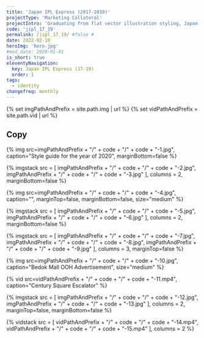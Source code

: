 ```yaml
---
title: 'Japan IPL Express (2017-2019)'
projectType: 'Marketing Collateral'
projectIntro: 'Graduating from flat vector illustration styling, Japan IPL’s 2017-2019 art direction includes the use of secondary colours and patterns to echo energy, vibrancy and fun.<br><br>The design elements I chose for the transition wraps the quirk and humour of the brand’s mascot, <i>Harry</i>, who is always in a less than ideal situation, as he himself is hairy but represents a brand that strives to give customers smooth skin.'
code: 'jipl_17_19'
permalink: /jipl_17_19/ #false #
date: 2022-02-10
heroImg: 'hero.jpg'
#mod_date: 2020-01-01
is_short: true
eleventyNavigation:
  key: Japan IPL Express (17-19)
  order: 1
tags: 
  - identity
changefreq: monthly
---
```

{% set imgPathAndPrefix = site.path.img | url %}
{% set vidPathAndPrefix = site.path.vid | url %}

## Copy

{% img src=imgPathAndPrefix + "/" + code + "/" + code + "-1.jpg", caption="Style guide for the year of 2020", marginBottom=false %}

{% imgstack src = [
    imgPathAndPrefix + "/" + code + "/" + code + "-2.jpg",
    imgPathAndPrefix + "/" + code + "/" + code + "-3.jpg"
    ],
    columns = 2,
    marginBottom=false
    %}

{% img src=imgPathAndPrefix + "/" + code + "/" + code + "-4.jpg", caption="", marginTop=false, marginBottom=false, size="medium" %}

{% imgstack src = [
    imgPathAndPrefix + "/" + code + "/" + code + "-5.jpg",
    imgPathAndPrefix + "/" + code + "/" + code + "-6.jpg"
    ],
    columns = 2,
    marginBottom=false
    %}

{% imgstack src = [
    imgPathAndPrefix + "/" + code + "/" + code + "-7.jpg",
    imgPathAndPrefix + "/" + code + "/" + code + "-8.jpg",
    imgPathAndPrefix + "/" + code + "/" + code + "-9.jpg"
    ],
    columns = 3,
    marginTop=false
    %}

{% img src=imgPathAndPrefix + "/" + code + "/" + code + "-10.jpg", caption="Bedok Mall OOH Advertisement", size="medium" %}
    
{% vid src=vidPathAndPrefix + "/" + code + "/" + code + "-11.mp4", caption="Century Square Escalator" %}

{% imgstack src = [
    imgPathAndPrefix + "/" + code + "/" + code + "-12.jpg",
    imgPathAndPrefix + "/" + code + "/" + code + "-13.jpg"
    ],
    columns = 2,
    marginTop=false,
    marginBottom=false
    %}

{% vidstack src = [
    vidPathAndPrefix + "/" + code + "/" + code + "-14.mp4",
    vidPathAndPrefix + "/" + code + "/" + code + "-15.mp4"
    ],
    columns = 2
    %}